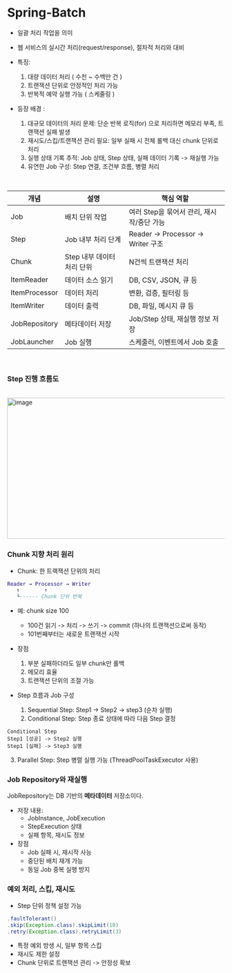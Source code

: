 # Spring-Batch

* 일괄 처리 작업을 의미
* 웹 서비스의 실시간 처리(request/response), 절차적 처리와 대비
* 특징:
  1. 대량 데이터 처리 ( 수천 ~ 수백만 건 )
  2. 트랜잭션 단위로 안정적인 처리 가능
  3. 반복적 예약 실행 가능 ( 스케줄링 )

* 등장 배경 :
  1. 대규모 데이터의 처리 문제: 단순 반복 로직(for) 으로 처리하면 메모리 부족, 트랜잭션 실패 발생
  2. 재시도/스킵/트랜잭션 관리 필요: 일부 실패 시 전체 롤백 대신 chunk 단위로 처리
  3. 실행 상태 기록 추적: Job 상태, Step 상태, 실패 데이터 기록 -> 재실행 가능
  4. 유연한 Job 구성: Step 연결, 조건부 흐름, 병렬 처리

<br>  

| 개념 | 설명 | 핵심 역할 |
|------|------|------------|
| Job | 배치 단위 작업 | 여러 Step을 묶어서 관리, 재시작/중단 가능 |
| Step | Job 내부 처리 단계 | Reader → Processor → Writer 구조 |
| Chunk | Step 내부 데이터 처리 단위 | N건씩 트랜잭션 처리 |
| ItemReader | 데이터 소스 읽기 | DB, CSV, JSON, 큐 등 |
| ItemProcessor | 데이터 처리 | 변환, 검증, 필터링 등 |
| ItemWriter | 데이터 출력 | DB, 파일, 메시지 큐 등 |
| JobRepository | 메타데이터 저장 | Job/Step 상태, 재실행 정보 저장 |
| JobLauncher | Job 실행 | 스케줄러, 이벤트에서 Job 호출 |
<br>

### Step 진행 흐름도
<br>
<img width="594" height="327" alt="image" src="https://github.com/user-attachments/assets/f2018f93-e2de-4483-886a-e8f715063a63" />

### Chunk 지향 처리 원리
* Chunk: 한 트랙잭션 단위의 처리

```lua
Reader → Processor → Writer
   ↑        ↑
   └------ Chunk 단위 반복
```
* 예: chunk size 100
  * 100건 읽기 -> 처리 -> 쓰기 -> commit (하나의 트랜잭션으로써 동작)
  *  101번째부터는 새로운 트랜잭션 시작

* 장점
  1. 부분 실패하더라도 일부 chunk만 롤백
  2. 메모리 효율
  3. 트랜잭션 단위의 조절 가능

* Step 흐름과 Job 구성
  1. Sequential Step: Step1 -> Step2 -> step3 (순차 실행)
  2. Conditional Step: Step 종료 상태에 따라 다음 Step 결정

```text
Conditional Step
Step1 [성공] -> Step2 실행
Step1 [실패] -> Step3 실행
```
  3. Parallel Step: Step 병렬 실행 가능 (ThreadPoolTaskExecutor 사용)

### Job Repository와 재실행
JobRepository는 DB 기반의 **메타데이터** 저장소이다.
* 저장 내용:
  * JobInstance, JobExecution
  * StepExecution 상태
  * 실패 항목, 재시도 정보
* 장점
  * Job 실패 시, 재시작 사능
  * 중단된 배치 재개 가능
  * 동일 Job 중복 실행 방지
 
### 예외 처리, 스킵, 재시도
* Step 단위 정책 설정 가능
```java
.faultTolerant()
.skip(Exception.class).skipLimit(10)
.retry(Exception.class).retryLimit(3)
```
* 특정 예외 방생 시, 일부 항목 스킵
* 재시도 제한 설정
* Chunk 단위로 트랜잭션 관리 -> 안정성 확보
